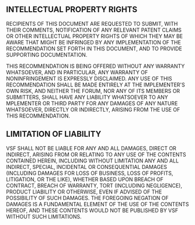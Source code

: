 ## INTELLECTUAL PROPERTY RIGHTS

RECIPIENTS OF THIS DOCUMENT ARE REQUESTED TO SUBMIT, WITH THEIR COMMENTS,
NOTIFICATION OF ANY RELEVANT PATENT CLAIMS OR OTHER INTELLECTUAL PROPERTY RIGHTS
OF WHICH THEY MAY BE AWARE THAT MIGHT BE INFRINGED BY ANY IMPLEMENTATION OF THE RECOMMENDATION
SET FORTH IN THIS DOCUMENT, AND TO PROVIDE SUPPORTING DOCUMENTATION.

THIS RECOMMENDATION IS BEING OFFERED WITHOUT ANY WARRANTY WHATSOEVER,
AND IN PARTICULAR, ANY WARRANTY OF NONINFRINGEMENT IS EXPRESSLY DISCLAIMED.
ANY USE OF THIS RECOMMENDATION SHALL BE MADE ENTIRELY AT THE IMPLEMENTER'S OWN RISK,
AND NEITHER THE FORUM, NOR ANY OF ITS MEMBERS OR SUBMITTERS,
SHALL HAVE ANY LIABILITY WHATSOEVER TO ANY MPLEMENTER OR THIRD PARTY FOR ANY DAMAGES OF ANY NATURE WHATSOEVER,
DIRECTLY OR INDIRECTLY, ARISING FROM THE USE OF THIS RECOMMENDATION. 

## LIMITATION OF LIABILITY

VSF SHALL NOT BE LIABLE FOR ANY AND ALL DAMAGES, DIRECT OR INDIRECT,
ARISING FROM OR RELATING TO ANY USE OF THE CONTENTS CONTAINED HEREIN,
INCLUDING WITHOUT LIMITATION ANY AND ALL INDIRECT, SPECIAL, INCIDENTAL OR CONSEQUENTIAL DAMAGES
(INCLUDING DAMAGES FOR LOSS OF BUSINESS, LOSS OF PROFITS, LITIGATION, OR THE LIKE),
WHETHER BASED UPON BREACH OF CONTRACT, BREACH OF WARRANTY, TORT (INCLUDING NEGLIGENCE),
PRODUCT LIABILITY OR OTHERWISE, EVEN IF ADVISED OF THE POSSIBILITY OF SUCH DAMAGES.
THE FOREGOING NEGATION OF DAMAGES IS A FUNDAMENTAL ELEMENT OF THE USE OF THE CONTENTS HEREOF,
AND THESE CONTENTS WOULD NOT BE PUBLISHED BY VSF WITHOUT SUCH LIMITATIONS.
